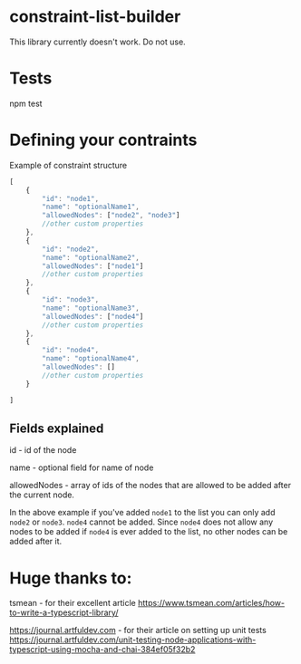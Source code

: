 # constraint-list-builder
This library currently doesn't work. Do not use.

# Tests
npm test

# Defining your contraints
Example of constraint structure
```javascript
[
    {
        "id": "node1",
        "name": "optionalName1",
        "allowedNodes": ["node2", "node3"]
        //other custom properties
    },
    {
        "id": "node2",
        "name": "optionalName2",
        "allowedNodes": ["node1"]
        //other custom properties
    },
    {
        "id": "node3",
        "name": "optionalName3",
        "allowedNodes": ["node4"]
        //other custom properties
    },
    {
        "id": "node4",
        "name": "optionalName4",
        "allowedNodes": []
        //other custom properties
    }

]
```
## Fields explained
id - id of the node

name - optional field for name of node

allowedNodes - array of ids of the nodes that are allowed to be added after the current node. 

In the above example if you've added `node1` to the list you can only add `node2` or `node3`. `node4` cannot be added. Since `node4` does not allow any nodes to be added if `node4` is ever added to the list, no other nodes can be added after it.

# Huge thanks to:
tsmean - for their excellent article https://www.tsmean.com/articles/how-to-write-a-typescript-library/

https://journal.artfuldev.com - for their article on setting up unit tests https://journal.artfuldev.com/unit-testing-node-applications-with-typescript-using-mocha-and-chai-384ef05f32b2
